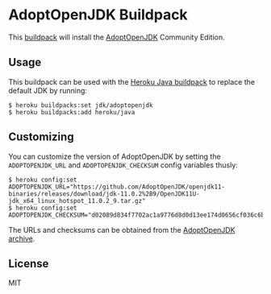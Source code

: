 # AdoptOpenJDK Buildpack

This [buildpack](https://devcenter.heroku.com/articles/buildpacks) will install the [AdoptOpenJDK](https://adoptopenjdk.net/) Community Edition.

## Usage

This buildpack can be used with the [Heroku Java buildpack](https://github.com/heroku/heroku-buildpack-java/blob/master/bin/compile) to replace the default JDK by running:

```
$ heroku buildpacks:set jdk/adoptopenjdk
$ heroku buildpacks:add heroku/java
```

## Customizing

You can customize the version of AdoptOpenJDK by setting the `ADOPTOPENJDK_URL` and `ADOPTOPENJDK_CHECKSUM` config variables thusly:

```
$ heroku config:set ADOPTOPENJDK_URL="https://github.com/AdoptOpenJDK/openjdk11-binaries/releases/download/jdk-11.0.2%2B9/OpenJDK11U-jdk_x64_linux_hotspot_11.0.2_9.tar.gz"
$ heroku config:set ADOPTOPENJDK_CHECKSUM="d02089d834f7702ac1a9776d8d0d13ee174d0656cf036c6b68b9ffb71a6f610e"
```

The URLs and checksums can be obtained from the [AdoptOpenJDK archive](https://adoptopenjdk.net/archive.html).

## License

MIT
